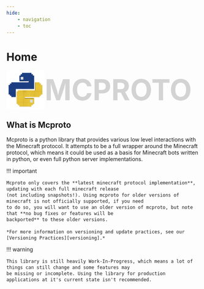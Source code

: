 ```yaml
---
hide:
    - navigation
    - toc
---
```


# Home

<style>
    /*
     * Use a smaller max-width (since we don't have toc nor navigation sidebars, the content expands a lot, beyond
     * certain point, this starts to look kinda bad, set a smaller max width to handle this)
     */
    .md-grid {
        max-width: 1300px;
    }

    /* Hide the h1 title */
    .md-content .md-typeset h1 { display: none; }

    /*
     * By hiding the h1 title, mkdocs will see it as active (scrolled at it)
     * which affects the header. This isn't what we want, as it makes the mike
     * version selector disappear, and it also just isn't what we'd want anyways.
     * Force the main header to be visible and hide the active one.
     *
     * See: https://github.com/squidfunk/mkdocs-material/issues/2163#issuecomment-3156700587
     */
    .md-header__title--active .md-header__topic {
        opacity: unset;
        pointer-events: unset;
        transform: unset;
        z-index: unset;
    }
    .md-header__title--active .md-header__topic + .md-header__topic {
        opacity: 0;
        pointer-events: unset;
        transform: unset;
        z-index: unset;
    }
</style>

<div style="display: flex; align-items: center; font-size: 75px; font-weight: bold; color: lightgray;">
    <img src="./assets/py-mine_logo.png" width=100 alt="Logo">
    MCPROTO
</div>

## What is Mcproto

Mcproto is a python library that provides various low level interactions with the Minecraft protocol. It attempts to be
a full wrapper around the Minecraft protocol, which means it could be used as a basis for Minecraft bots written in
python, or even full python server implementations.

!!! important

    Mcproto only covers the **latest minecraft protocol implementation**, updating with each full minecraft release
    (not including snapshots!). Using mcproto for older versions of minecraft is not officially supported, if you need
    to do so, you will want to use an older version of mcproto, but note that **no bug fixes or features will be
    backported** to these older versions.

    *For more information on versioning and update practices, see our [Versioning Practices][versioning].*

!!! warning

    This library is still heavily Work-In-Progress, which means a lot of things can still change and some features may
    be missing or incomplete. Using the library for production applications at it's current state isn't recommended.

[versioning]: meta/versioning.md
